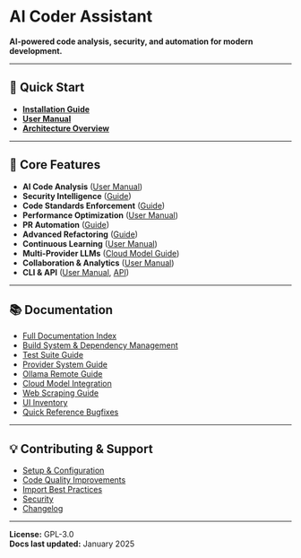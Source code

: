 # AI Coder Assistant

**AI-powered code analysis, security, and automation for modern development.**

---

## 🚀 Quick Start

- **[Installation Guide](docs/installation_guide.md)**
- **[User Manual](docs/user_manual.md)**
- **[Architecture Overview](docs/ARCHITECTURE.md)**

---

## 🧩 Core Features

- **AI Code Analysis** ([User Manual](docs/user_manual.md#core-features))
- **Security Intelligence** ([Guide](docs/security_intelligence_guide.md))
- **Code Standards Enforcement** ([Guide](docs/code_standards_guide.md))
- **Performance Optimization** ([User Manual](docs/user_manual.md#performance-optimization))
- **PR Automation** ([Guide](docs/pr_automation_guide.md))
- **Advanced Refactoring** ([Guide](docs/advanced_refactoring_guide.md))
- **Continuous Learning** ([User Manual](docs/user_manual.md#advanced-features))
- **Multi-Provider LLMs** ([Cloud Model Guide](docs/cloud_model_integration_guide.md))
- **Collaboration & Analytics** ([User Manual](docs/user_manual.md#advanced-features))
- **CLI & API** ([User Manual](docs/user_manual.md#cli-interface), [API](docs/SECURITY_API.md))

---

## 📚 Documentation

- [Full Documentation Index](docs/)
- [Build System & Dependency Management](docs/ENHANCED_BUILD_SYSTEM_SUMMARY.md)
- [Test Suite Guide](docs/test_suite_guide.md)
- [Provider System Guide](docs/provider_system_guide.md)
- [Ollama Remote Guide](docs/ollama_remote_guide.md)
- [Cloud Model Integration](docs/cloud_model_integration_guide.md)
- [Web Scraping Guide](docs/web_scraping_guide.md)
- [UI Inventory](docs/ui_inventory.md)
- [Quick Reference Bugfixes](docs/QUICK_REFERENCE_BUGFIXES.md)

---

## 💡 Contributing & Support

- [Setup & Configuration](docs/setup_and_configuration_guide.md)
- [Code Quality Improvements](docs/CODE_QUALITY_IMPROVEMENTS.md)
- [Import Best Practices](docs/IMPORT_BEST_PRACTICES.md)
- [Security](docs/SECURITY.md)
- [Changelog](CHANGELOG.md)

---

**License:** GPL-3.0  
**Docs last updated:** January 2025
